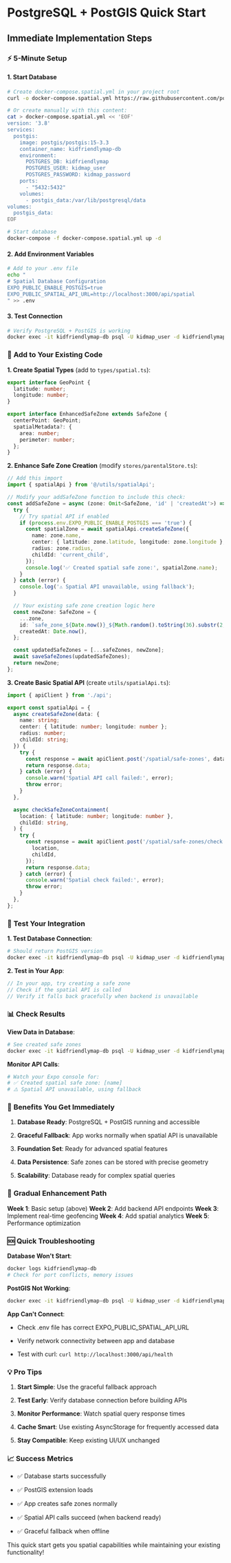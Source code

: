 # PostgreSQL + PostGIS Quick Start

## Immediate Implementation Steps

### ⚡ **5-Minute Setup**

#### 1. Start Database

```bash
# Create docker-compose.spatial.yml in your project root
curl -o docker-compose.spatial.yml https://raw.githubusercontent.com/postgis/docker-postgis/master/docker-compose.yml

# Or create manually with this content:
cat > docker-compose.spatial.yml << 'EOF'
version: '3.8'
services:
  postgis:
    image: postgis/postgis:15-3.3
    container_name: kidfriendlymap-db
    environment:
      POSTGRES_DB: kidfriendlymap
      POSTGRES_USER: kidmap_user
      POSTGRES_PASSWORD: kidmap_password
    ports:
      - "5432:5432"
    volumes:
      - postgis_data:/var/lib/postgresql/data
volumes:
  postgis_data:
EOF

# Start database
docker-compose -f docker-compose.spatial.yml up -d
```

#### 2. Add Environment Variables

```bash
# Add to your .env file
echo "
# Spatial Database Configuration
EXPO_PUBLIC_ENABLE_POSTGIS=true
EXPO_PUBLIC_SPATIAL_API_URL=http://localhost:3000/api/spatial
" >> .env
```

#### 3. Test Connection

```bash
# Verify PostgreSQL + PostGIS is working
docker exec -it kidfriendlymap-db psql -U kidmap_user -d kidfriendlymap -c "SELECT PostGIS_Version();"
```

### 🔧 **Add to Your Existing Code**

**1. Create Spatial Types** (add to `types/spatial.ts`):

```typescript
export interface GeoPoint {
  latitude: number;
  longitude: number;
}

export interface EnhancedSafeZone extends SafeZone {
  centerPoint: GeoPoint;
  spatialMetadata?: {
    area: number;
    perimeter: number;
  };
}
```

**2. Enhance Safe Zone Creation** (modify `stores/parentalStore.ts`):

```typescript
// Add this import
import { spatialApi } from '@/utils/spatialApi';

// Modify your addSafeZone function to include this check:
const addSafeZone = async (zone: Omit<SafeZone, 'id' | 'createdAt'>) => {
  try {
    // Try spatial API if enabled
    if (process.env.EXPO_PUBLIC_ENABLE_POSTGIS === 'true') {
      const spatialZone = await spatialApi.createSafeZone({
        name: zone.name,
        center: { latitude: zone.latitude, longitude: zone.longitude },
        radius: zone.radius,
        childId: 'current_child',
      });
      console.log('✅ Created spatial safe zone:', spatialZone.name);
    }
  } catch (error) {
    console.log('⚠️ Spatial API unavailable, using fallback');
  }

  // Your existing safe zone creation logic here
  const newZone: SafeZone = {
    ...zone,
    id: `safe_zone_${Date.now()}_${Math.random().toString(36).substr(2, 9)}`,
    createdAt: Date.now(),
  };

  const updatedSafeZones = [...safeZones, newZone];
  await saveSafeZones(updatedSafeZones);
  return newZone;
};
```

**3. Create Basic Spatial API** (create `utils/spatialApi.ts`):

```typescript
import { apiClient } from './api';

export const spatialApi = {
  async createSafeZone(data: {
    name: string;
    center: { latitude: number; longitude: number };
    radius: number;
    childId: string;
  }) {
    try {
      const response = await apiClient.post('/spatial/safe-zones', data);
      return response.data;
    } catch (error) {
      console.warn('Spatial API call failed:', error);
      throw error;
    }
  },

  async checkSafeZoneContainment(
    location: { latitude: number; longitude: number },
    childId: string,
  ) {
    try {
      const response = await apiClient.post('/spatial/safe-zones/check', {
        location,
        childId,
      });
      return response.data;
    } catch (error) {
      console.warn('Spatial check failed:', error);
      throw error;
    }
  },
};
```

### 🧪 **Test Your Integration**

**1. Test Database Connection**:

```bash
# Should return PostGIS version
docker exec -it kidfriendlymap-db psql -U kidmap_user -d kidfriendlymap -c "SELECT PostGIS_Version();"
```

**2. Test in Your App**:

```typescript
// In your app, try creating a safe zone
// Check if the spatial API is called
// Verify it falls back gracefully when backend is unavailable
```

### 📊 **Check Results**

**View Data in Database**:

```bash
# See created safe zones
docker exec -it kidfriendlymap-db psql -U kidmap_user -d kidfriendlymap -c "SELECT * FROM safe_zones;"
```

**Monitor API Calls**:

```bash
# Watch your Expo console for:
# ✅ Created spatial safe zone: [name]
# ⚠️ Spatial API unavailable, using fallback
```

### 🎯 **Benefits You Get Immediately**

1. **Database Ready**: PostgreSQL + PostGIS running and accessible

1. **Graceful Fallback**: App works normally when spatial API is unavailable

1. **Foundation Set**: Ready for advanced spatial features

1. **Data Persistence**: Safe zones can be stored with precise geometry

1. **Scalability**: Database ready for complex spatial queries

### 🔄 **Gradual Enhancement Path**

**Week 1**: Basic setup (above)
**Week 2**: Add backend API endpoints
**Week 3**: Implement real-time geofencing
**Week 4**: Add spatial analytics
**Week 5**: Performance optimization

### 🆘 **Quick Troubleshooting**

**Database Won't Start**:

```bash
docker logs kidfriendlymap-db
# Check for port conflicts, memory issues
```

**PostGIS Not Working**:

```bash
docker exec -it kidfriendlymap-db psql -U kidmap_user -d kidfriendlymap -c "CREATE EXTENSION IF NOT EXISTS postgis;"
```

**App Can't Connect**:

- Check .env file has correct EXPO_PUBLIC_SPATIAL_API_URL

- Verify network connectivity between app and database

- Test with curl: `curl http://localhost:3000/api/health`

### 💡 **Pro Tips**

1. **Start Simple**: Use the graceful fallback approach

1. **Test Early**: Verify database connection before building APIs

1. **Monitor Performance**: Watch spatial query response times

1. **Cache Smart**: Use existing AsyncStorage for frequently accessed data

1. **Stay Compatible**: Keep existing UI/UX unchanged

### 📈 **Success Metrics**

- ✅ Database starts successfully

- ✅ PostGIS extension loads

- ✅ App creates safe zones normally

- ✅ Spatial API calls succeed (when backend ready)

- ✅ Graceful fallback when offline

This quick start gets you spatial capabilities while maintaining your existing functionality!
